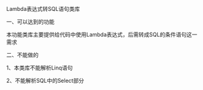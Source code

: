 Lambda表达式转SQL语句类库

一、可以达到的功能

本功能类库主要提供给代码中使用Lambda表达式，后需转成SQL的条件语句这一需求

二、不能做的

1、本类库不能解析Linq语句

2、不能解析SQL中的Select部分
  

